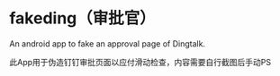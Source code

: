# fakeding（审批官）
An android app to fake an approval page of Dingtalk.

此App用于伪造钉钉审批页面以应付滑动检查，内容需要自行截图后手动PS
